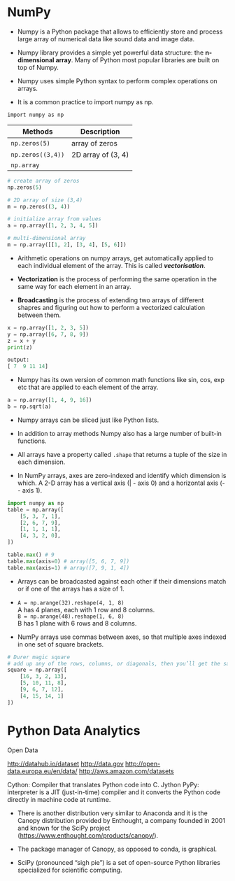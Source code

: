 # NumPy

* Numpy is a Python package that allows to efficiently store and process large array of numerical data like sound data and image data.

* Numpy library provides a simple yet powerful data structure: the **n-dimensional array**. Many of Python most popular libraries are built on top of Numpy.

* Numpy uses simple Python syntax to perform complex operations on arrays.

* It is a common practice to import numpy as np.

```
import numpy as np
```

| Methods       | Description |
|---------------|-------------|
| `np.zeros(5)`   | array of zeros |
| `np.zeros((3,4))` | 2D array of (3, 4) |
| `np.array`

```python
# create array of zeros
np.zeros(5)

# 2D array of size (3,4)
m = np.zeros((3, 4))

# initialize array from values
a = np.array([1, 2, 3, 4, 5])

# multi-dimensional array
m = np.array([[1, 2], [3, 4], [5, 6]])
```

* Arithmetic operations on numpy arrays, get automatically applied to each individual element of the array. This is called **_vectorisation_**.

* **Vectorization** is the process of performing the same operation in the same way for each element in an array.

* **Broadcasting** is the process of extending two arrays of different shapres and figuring out how to perform a vectorized calculation between them.

```python
x = np.array([1, 2, 3, 5])
y = np.array([6, 7, 8, 9])
z = x + y
print(z)

output:
[ 7  9 11 14]
```

* Numpy has its own version of common math functions like sin, cos, exp etc that are applied to each element of the array.

```python
a = np.array([1, 4, 9, 16])
b = np.sqrt(a)
```

* Numpy arrays can be sliced just like Python lists.

* In addition to array methods Numpy also has a large number of built-in functions.

* All arrays have a property called `.shape` that returns a tuple of the size in each dimension.

* In NumPy arrays, axes are zero-indexed and identify which dimension is which. A 2-D array has a vertical axis (| - axis 0) and a horizontal axis (-- axis 1).

```python
import numpy as np
table = np.array([
    [5, 3, 7, 1],
    [2, 6, 7, 9],
    [1, 1, 1, 1],
    [4, 3, 2, 0],
])

table.max() # 9
table.max(axis=0) # array([5, 6, 7, 9])
table.max(axis=1) # array([7, 9, 1, 4])
```

* Arrays can be broadcasted against each other if their dimensions match or if one of the arrays has a size of 1.

* `A = np.arange(32).reshape(4, 1, 8)` <br>
  A has 4 planes, each with 1 row and 8 columns. <br>
  `B = np.arange(48).reshape(1, 6, 8)` <br>
  B has 1 plane with 6 rows and 8 columns.

* NumPy arrays use commas between axes, so that multiple axes indexed in one set of square brackets.

```python
# Durer magic square
# add up any of the rows, columns, or diagonals, then you’ll get the same number, 34.
square = np.array([
    [16, 3, 2, 13],
    [5, 10, 11, 8],
    [9, 6, 7, 12],
    [4, 15, 14, 1]
])
```
# Python Data Analytics

Open Data

http://datahub.io/dataset
http://data.gov
http://open-data.europa.eu/en/data/
http://aws.amazon.com/datasets

Cython: Compiler that translates Python code into C.
Jython
PyPy: interpreter is a JIT (just-in-time) compiler and it converts the Python code directly in machine code at runtime.

* There is another distribution very similar to Anaconda and it is the Canopy distribution
provided by Enthought, a company founded in 2001 and known for the SciPy project
(https://www.enthought.com/products/canopy/).

* The package manager of Canopy, as
opposed to conda, is graphical.

* SciPy (pronounced “sigh pie”) is a set of open-source Python libraries specialized for
scientific computing.


